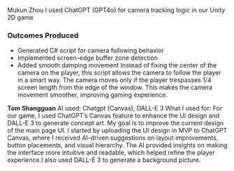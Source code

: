 Mukun Zhou
I used ChatGPT (GPT4o) for camera tracking logic in our Unity 2D game
### Outcomes Produced
- Generated C# script for camera following behavior
- Implemented screen-edge buffer zone detection
- Added smooth damping movement
Instead of fixing the center of the camera on the player, this script allows the camera to follow the player in a smart way.
The camera moves only if the player trespasses 1/4 screen length from the edge of the window. This makes the camera movement
smoother, improving gaming experience. 


**Tom Shangguan**
AI used: Chatgpt (Canvas), DALL-E 3
What I used for: For our game, I used ChatGPT’s Canvas feature to enhance the UI design and DALL-E 3 to generate concept art. My goal is 
to improve the current design of the main page UI. I started by uploading the UI design in MVP to ChatGPT Canvas, where I received AI-driven 
suggestions on layout improvements, button placements, and visual hierarchy. The AI provided insights on making the interface more intuitive 
and readable, which helped refine the player experience.I also used DALL-E 3 to generate a background picture. 
